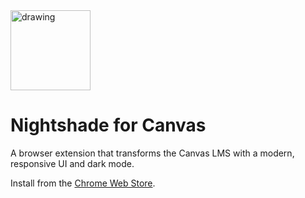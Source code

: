 <img src="icons/icon390.png" alt="drawing" width="128"/>

# Nightshade for Canvas
A browser extension that transforms the Canvas LMS with a modern, responsive UI and dark mode.

Install from the [Chrome Web Store](https://chromewebstore.google.com/detail/nightshade-for-canvas/elbmejcmanonhlblofclgchmgdeiibpn).
